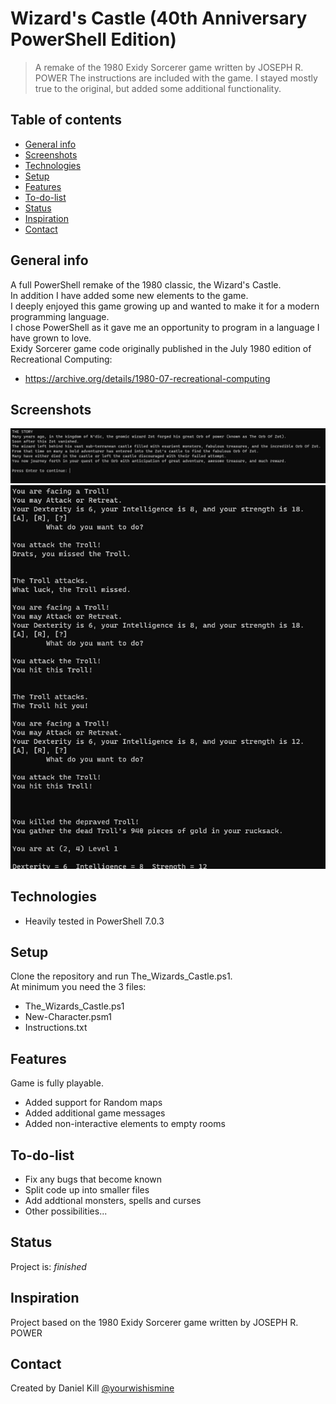 # Wizard's Castle (40th Anniversary PowerShell Edition)
> A remake of the 1980 Exidy Sorcerer game written by JOSEPH R. POWER
> The instructions are included with the game.
> I stayed mostly true to the original, but added some additional functionality.

## Table of contents
* [General info](#general-info)
* [Screenshots](#screenshots)
* [Technologies](#technologies)
* [Setup](#setup)
* [Features](#features)
* [To-do-list](To-do-list)
* [Status](#status)
* [Inspiration](#inspiration)
* [Contact](#contact)

## General info
A full PowerShell remake of the 1980 classic, the Wizard's Castle.  
In addition I have added some new elements to the game.  
I deeply enjoyed this game growing up and wanted to make it for a modern programming language.  
I chose PowerShell as it gave me an opportunity to program in a language I have grown to love.  
Exidy Sorcerer game code originally published in the July 1980 edition of Recreational Computing:  
* https://archive.org/details/1980-07-recreational-computing

## Screenshots
![ScreenShot1 screenshot](./images/ScreenShot1.jpg)
![ScreenShot2 screenshot](./images/ScreenShot2.jpg)

## Technologies
* Heavily tested in PowerShell 7.0.3

## Setup
Clone the repository and run The_Wizards_Castle.ps1.  
At minimum you need the 3 files:  
* The_Wizards_Castle.ps1
* New-Character.psm1
* Instructions.txt

## Features
Game is fully playable.
* Added support for Random maps
* Added additional game messages
* Added non-interactive elements to empty rooms

## To-do-list
* Fix any bugs that become known
* Split code up into smaller files
* Add addtional monsters, spells and curses
* Other possibilities...

## Status
Project is: _finished_

## Inspiration
Project based on the 1980 Exidy Sorcerer game written by JOSEPH R. POWER

## Contact
Created by Daniel Kill [@yourwishismine](https://twitter.com/yourwishismine)

